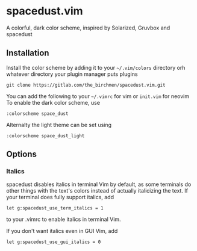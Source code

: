 spacedust.vim
==============

A colorful, dark color scheme, inspired by Solarized, Gruvbox and spacedust

## Installation

Install the color scheme by adding it to your `~/.vim/colors` directory orh whatever directory your plugin manager puts plugins

```
git clone https://gitlab.com/the_birchmen/spacedust.vim.git
```
You can add the following to your `~/.vimrc` for vim or `init.vim` for neovim
To enable the dark color scheme, use 
```
:colorscheme space_dust
```

Alternalty the light theme can be set using
```
:colorscheme space_dust_light
```

## Options

### Italics

spacedust disables italics in terminal Vim by default, as some
terminals do other things with the text's colors instead of
actually italicizing the text. If your terminal does fully
support italics, add

    let g:spacedust_use_term_italics = 1

to your .vimrc to enable italics in terminal Vim.

If you don't want italics even in GUI Vim, add

    let g:spacedust_use_gui_italics = 0

